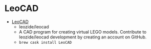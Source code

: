 # LeoCAD
- [LeoCAD](https://github.com/leozide/leocad)
  -  leozide/leocad
  - A CAD program for creating virtual LEGO models. Contribute to leozide/leocad development by creating an account on GitHub.
  - `brew cask install LeoCAD`
